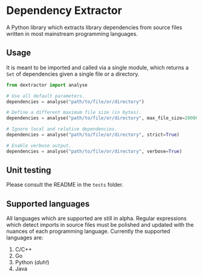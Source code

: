 # Dependency Extractor

A Python library which extracts library dependencies from source files written in most mainstream programming languages.

## Usage

It is meant to be imported and called via a single module, which returns a `Set` of dependencies given a single file or a directory.

```python
from dextractor import analyse

# Use all default parameters.
dependencies = analyse("path/to/file/or/directory")

# Define a different maximum file size (in bytes).
dependencies = analyse("path/to/file/or/directory", max_file_size=2000000) # <- 2MB

# Ignore local and relative dependencies.
dependencies = analyse("path/to/file/or/directory", strict=True)

# Enable verbose output.
dependencies = analyse("path/to/file/or/directory", verbose=True)

```

## Unit testing

Please consult the README in the `tests` folder.

## Supported languages

All languages which are supported are still in alpha. Regular expressions which detect imports in source files must be polished and updated with the nuances of each programming language. Currently the supported languages are:

1. C/C++
1. Go
1. Python (_duh!_)
1. Java
